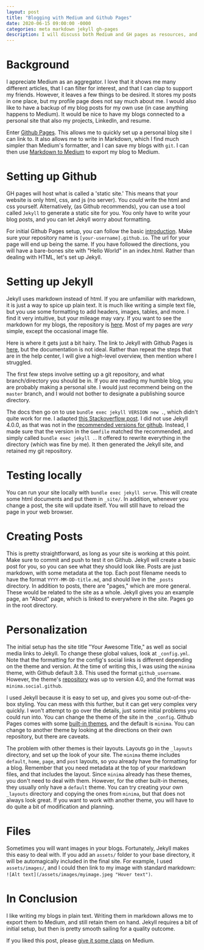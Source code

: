 ```yaml
---
layout: post
title: "Blogging with Medium and Github Pages"
date: 2020-06-15 09:00:00 -0000
categories: meta markdown jekyll gh-pages
description: I will discuss both Medium and GH pages as resources, and also give a guide in how to set up GH pages.
---
```


# Background
I appreciate Medium as an aggregator. I love that it shows me many different articles, that I can filter for interest, and that I can clap to support my friends. However, it leaves a few things to be desired. It stores my posts in one place, but my profile page does not say much about me. I would also like to have a backup of my blog posts for my own use (in case anything happens to Medium). It would be nice to have my blogs connected to a personal site that also my projects, LinkedIn, and resume.

Enter [Github Pages](https://pages.github.com/). This allows me to quickly set up a personal blog site I can link to. It also allows me to write in Markdown, which I find much simpler than Medium's formatter, and I can save my blogs with `git`. I can then use [Markdown to Medium](https://markdowntomedium.com/) to export my blog to Medium.

# Setting up Github
GH pages will host what is called a 'static site.' This means that your website is only html, css, and js (no server). You _could_ write the html and css yourself. Alternatively, (as Github recommends), you can use a tool called `Jekyll` to generate a static site for you. You only have to write your blog posts, and you can let Jekyll worry about formatting.

For initial Github Pages setup, you can follow the basic [introduction](https://pages.github.com/). Make sure your repository name is `[your-username].github.io`. The url for your page will end up being the same. If you have followed the directions, you will have a bare-bones site with "Hello World" in an index.html. Rather than dealing with HTML, let's set up Jekyll.

# Setting up Jekyll
Jekyll uses markdown instead of html. If you are unfamiliar with markdown, it is just a way to spice up plain text. It is much like writing a simple text file, but you use some formatting to add headers, images, tables, and more. I find it very intuitive, but your mileage may vary. If you want to see the markdown for my blogs, the repository is [here](https://github.com/elliott-king/elliott-king.github.io). Most of my pages are _very_ simple, except the occasional image file.

Here is where it gets just a bit hairy. The link to Jekyll with Github Pages is [here](https://help.github.com/en/github/working-with-github-pages/setting-up-a-github-pages-site-with-jekyll), but the documentation is not ideal. Rather than repeat the steps that are in the help center, I will give a high-level overview, then mention where I struggled.

The first few steps involve setting up a git repository, and what branch/directory you should be in. If you are reading my humble blog, you are probably making a personal site. I would just recommend being on the `master` branch, and I would not bother to designate a publishing source directory.

The docs then go on to use `bundle exec jekyll VERSION new .`, which didn't quite work for me. I adapted [this Stackoverflow post](https://stackoverflow.com/questions/59913903/how-to-run-bundle-exec-jekyll-new). I did not use Jekyll 4.0.0, as that was not in the [recommended versions for github](https://pages.github.com/versions/). Instead, I made sure that the version in the `Gemfile` matched the recommended, and simply called `bundle exec jekyll .`. It offered to rewrite everything in the directory (which was fine by me). It then generated the Jekyll site, and retained my git repository.


# Testing locally
You can run your site locally with `bundle exec jekyll serve`. This will create some html documents and put them in `_site/`. In addition, whenever you change a post, the site will update itself. You will still have to reload the page in your web browser.  

# Creating Posts
This is pretty straightforward, as long as your site is working at this point. Make sure to commit and push to test it on Github. Jekyll will create a basic post for you, so you can see what they should look like. Posts are just markdown, with some metadata at the top. Each post filename needs to have the format `YYYY-MM-DD-title.md`, and should live in the `_posts` directory. In addition to posts, there are "pages," which are more general. These would be related to the site as a whole. Jekyll gives you an example page, an "About" page, which is linked to everywhere in the site. Pages go in the root directory.

# Personalization
The initial setup has the site title "Your Awesome Title," as well as social media links to Jekyll. To change these global values, look at `_config.yml`. Note that the formatting for the config's social links is different depending on the theme and version. At the time of writing this, I was using the `minima` theme, with Github default 3.8. This used the format `github_username`. However, the theme's [repository](https://github.com/jekyll/minima) was up to version 4.0, and the format was `minima.social.github`.

I used Jekyll because it is easy to set up, and gives you some out-of-the-box styling. You can mess with this further, but it can get very complex very quickly. I won't attempt to go over the details, just some initial problems you could run into. You can change the theme of the site in the `_config`. Github Pages comes with some [built-in themes](https://pages.github.com/themes/), and the default is `minima`. You can change to another theme by looking at the directions on their own repository, but there are caveats.

The problem with other themes is their layouts. Layouts go in the `_layouts` directory, and set up the look of your site. The `minima` theme includes `default`, `home`, `page`, and `post` layouts, so you already have the formatting for a blog. Remember that you need metadata at the top of your markdown files, and that includes the layout. Since `minima` already has these themes, you don't need to deal with them. However, for the other built-in themes, they usually only have a `default` theme. You can try creating your own `_layouts` directory and copying the ones from `minima`, but that does not always look great. If you want to work with another theme, you will have to do quite a bit of modification and planning.

# Files
Sometimes you will want images in your blogs. Fortunately, Jekyll makes this easy to deal with. If you add an `assets/` folder to your base directory, it will be automagically included in the final site. For example, I used `assets/images/`, and I could then link to my image with standard markdown: `![Alt text](/assets/images/myimage.jpeg "Hover text")`.

# In Conclusion
I like writing my blogs in plain text. Writing them in markdown allows me to export them to Medium, and still retain them on hand. Jekyll requires a bit of initial setup, but then is pretty smooth sailing for a quality outcome.

If you liked this post, please [give it some claps](https://medium.com/@eking_30347/blogging-with-medium-and-github-pages-2ff40c870053) on Medium.